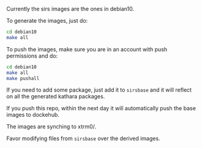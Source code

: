 Currently the sirs images are the ones in debian10.

To generate the images, just do:
```bash
cd debian10
make all
```

To push the images, make sure you are in an account with push permissions and do:
```bash
cd debian10
make all
make pushall
```


If you need to add some package, just add it to `sirsbase` and it will reflect on all the generated kathara packages.

If you push this repo, within the next day it will automatically push the base images to dockehub.

The images are synching to xtrm0/<image>.

Favor modifying files from `sirsbase` over the derived images.
